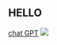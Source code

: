 ## HELLO
[chat GPT](https://chatgpt.com/c/68982180-76dc-8331-847c-cca2360a5f27)
<img src="assets/img/about-image.jpg">
